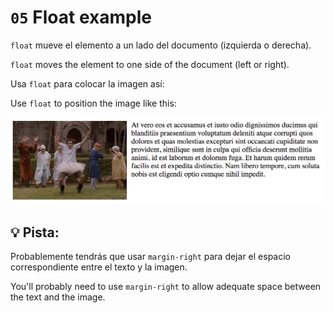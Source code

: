 # `05` Float example

`float` mueve el elemento a un lado del documento (izquierda o derecha).

`float` moves the element to one side of the document (left or right).

Usa `float` para colocar la imagen así:

Use `float` to position the image like this:

![ejemplo float](../../.learn/assets/GWK2xA2.png?raw=true)

## 💡 Pista:

Probablemente tendrás que usar `margin-right` para dejar el espacio correspondiente entre el texto y la imagen.

You'll probably need to use `margin-right` to allow adequate space between the text and the image.